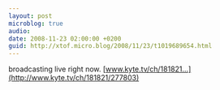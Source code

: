 ```yaml
---
layout: post
microblog: true
audio: 
date: 2008-11-23 02:00:00 +0200
guid: http://xtof.micro.blog/2008/11/23/t1019689654.html
---
```

broadcasting live right now. [www.kyte.tv/ch/181821...](http://www.kyte.tv/ch/181821/277803)
